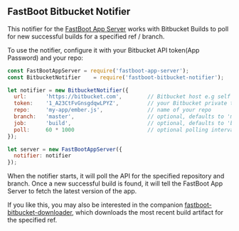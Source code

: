 ## FastBoot Bitbucket Notifier

This notifier for the [FastBoot App Server][app-server] works with Bitbucket Builds to poll for new successful builds for a specified ref / branch.

[app-server]: https://github.com/ember-fastboot/fastboot-app-server

To use the notifier, configure it with your Bitbucket API token(App Password) and your repo:

```js
const FastBootAppServer = require('fastboot-app-server');
const BitbucketNotifier    = require('fastboot-bitbucket-notifier');

let notifier = new BitbucketNotifier({
  url:      'https://bitbucket.com',        // Bitbucket host e.g self hosted, defaults to https://bitbucket.com
  token:    '1_A23CtFvGnsgdqwLPYZ',         // your Bitbucket private token
  repo:     'my-app/ember.js',              // name of your repo
  branch:   'master',                       // optional, defaults to 'master'
  job:      'build',                        // optional, defaults to 'build'
  poll:     60 * 1000                       // optional polling interval, defaults to 60 * 1000 i.e every minute
});

let server = new FastBootAppServer({
  notifier: notifier
});
```

When the notifier starts, it will poll the API for the specified repository and branch. Once a new successful build is found, it will tell the FastBoot App Server to fetch the latest version of the app.

If you like this, you may also be interested in the companion [fastboot-bitbucket-downloader](https://github.com/campus-discounts/fastboot-bitbucket-downloader), which downloads the most recent build artifact for the specified ref.
